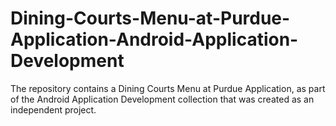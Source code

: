 # Dining-Courts-Menu-at-Purdue-Application-Android-Application-Development
The repository contains a Dining Courts Menu at Purdue Application, as part of the Android Application Development collection that was created as an independent project.
